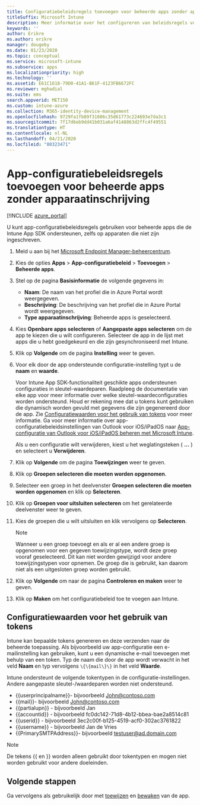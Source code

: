 ```yaml
---
title: Configuratiebeleidsregels toevoegen voor beheerde apps zonder apparaatinschrijving
titleSuffix: Microsoft Intune
description: Meer informatie over het configureren van beleidsregels voor beheerde apps zonder apparaatinschrijving.
keywords: ''
author: Erikre
ms.author: erikre
manager: dougeby
ms.date: 01/23/2020
ms.topic: conceptual
ms.service: microsoft-intune
ms.subservice: apps
ms.localizationpriority: high
ms.technology: ''
ms.assetid: E61C1618-79D0-41A1-B61F-4123FB6672FC
ms.reviewer: mghadial
ms.suite: ems
search.appverid: MET150
ms.custom: intune-azure
ms.collection: M365-identity-device-management
ms.openlocfilehash: 9729fa1fb89f31606c35d61773c224693e7da3c1
ms.sourcegitcommit: 7f17d6eb9dd41b031a6af4148863d2ffc4f49551
ms.translationtype: HT
ms.contentlocale: nl-NL
ms.lasthandoff: 04/21/2020
ms.locfileid: "80323471"
---
```

# <a name="add-app-configuration-policies-for-managed-apps-without-device-enrollment"></a>App-configuratiebeleidsregels toevoegen voor beheerde apps zonder apparaatinschrijving

[!INCLUDE [azure_portal](../includes/azure_portal.md)]

U kunt app-configuratiebeleidsregels gebruiken voor beheerde apps die de Intune App SDK ondersteunen, zelfs op apparaten die niet zijn ingeschreven. 

1. Meld u aan bij het [Microsoft Endpoint Manager-beheercentrum](https://go.microsoft.com/fwlink/?linkid=2109431).
2. Kies de opties **Apps** > **App-configuratiebeleid** > **Toevoegen** > **Beheerde apps**.
3. Stel op de pagina **Basisinformatie** de volgende gegevens in:
    - **Naam**: De naam van het profiel die in Azure Portal wordt weergegeven.
    - **Beschrijving**: De beschrijving van het profiel die in Azure Portal wordt weergegeven.
    - **Type apparaatinschrijving**: Beheerde apps is geselecteerd.
4. Kies **Openbare apps selecteren** of **Aangepaste apps selecteren** om de app te kiezen die u wilt configureren. Selecteer de app in de lijst met apps die u hebt goedgekeurd en die zijn gesynchroniseerd met Intune.
5. Klik op **Volgende** om de pagina **Instelling** weer te geven.
6. Voor elk door de app ondersteunde configuratie-instelling typt u de **naam** en **waarde**. 

   Voor Intune App SDK-functionaliteit geschikte apps ondersteunen configuraties in sleutel-waardeparen. Raadpleeg de documentatie van elke app voor meer informatie over welke sleutel-waardeconfiguraties worden ondersteund. Houd er rekening mee dat u tokens kunt gebruiken die dynamisch worden gevuld met gegevens die zijn gegenereerd door de app. Zie [Configuratiewaarden voor het gebruik van tokens](app-configuration-policies-managed-app.md#configuration-values-for-using-tokens) voor meer informatie. Ga voor meer informatie over app-configuratiebeleidsinstellingen van Outlook voor iOS/iPadOS naar [App-configuratie van Outlook voor iOS/iPadOS beheren met Microsoft Intune](https://technet.microsoft.com/library/mt813789(v=exchg.150).aspx).

    Als u een configuratie wilt verwijderen, kiest u het weglatingsteken ( **...** ) en selecteert u **Verwijderen**.  

7. Klik op **Volgende** om de pagina **Toewijzingen** weer te geven.
8. Klik op **Groepen selecteren die moeten worden opgenomen**.
9. Selecteer een groep in het deelvenster **Groepen selecteren die moeten worden opgenomen** en klik op **Selecteren**.
10. Klik op **Groepen voor uitsluiten selecteren** om het gerelateerde deelvenster weer te geven.
11. Kies de groepen die u wilt uitsluiten en klik vervolgens op **Selecteren**.

    >[!NOTE]
    >Wanneer u een groep toevoegt en als er al een andere groep is opgenomen voor een gegeven toewijzingstype, wordt deze groep vooraf geselecteerd. Dit kan niet worden gewijzigd voor andere toewijzingstypen voor opnemen. De groep die is gebruikt, kan daarom niet als een uitgesloten groep worden gebruikt.

12. Klik op **Volgende** om naar de pagina **Controleren en maken** weer te geven.
13. Klik op **Maken** om het configuratiebeleid toe te voegen aan Intune.

## <a name="configuration-values-for-using-tokens"></a>Configuratiewaarden voor het gebruik van tokens

Intune kan bepaalde tokens genereren en deze verzenden naar de beheerde toepassing. Als bijvoorbeeld uw app-configuratie een e-mailinstelling kan gebruiken, kunt u een dynamische e-mail toevoegen met behulp van een token. Typ de naam die door de app wordt verwacht in het veld **Naam** en typ vervolgens `\{\{mail\}\}` in het veld **Waarde**.

Intune ondersteunt de volgende tokentypen in de configuratie-instellingen. Andere aangepaste sleutel-/waardeparen worden niet ondersteund.

- \{\{userprincipalname\}\}- bijvoorbeeld John@contoso.com
- \{\{mail\}\}- bijvoorbeeld John@contoso.com
- \{\{partialupn\}\} - bijvoorbeeld Jan
- \{\{accountid\}\} - bijvoorbeeld fc0dc142-71d8-4b12-bbea-bae2a8514c81
- \{\{userid\}\} - bijvoorbeeld 3ec2c00f-b125-4519-acf0-302ac3761822
- \{\{username\}\} - bijvoorbeeld Jan de Vries
- \{\{PrimarySMTPAddress\}\}- bijvoorbeeld testuser@ad.domain.com

> [!Note]  
> De tekens \{\{ en \}\} worden alleen gebruikt door tokentypen en mogen niet worden gebruikt voor andere doeleinden.

## <a name="next-steps"></a>Volgende stappen

Ga vervolgens als gebruikelijk door met [toewijzen](apps-deploy.md) en [bewaken](apps-monitor.md) van de app.
